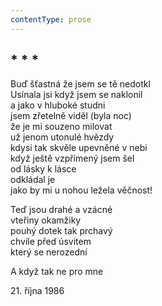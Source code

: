 ```yaml
---
contentType: prose
---
```


## \* \* \*

Buď šťastná že jsem se tě nedotkl  
Usínala jsi když jsem se naklonil  
a jako v hluboké studni  
jsem zřetelně viděl (byla noc)  
že je mi souzeno milovat  
už jenom utonulé hvězdy  
kdysi tak skvěle upevněné v nebi  
když ještě vzpřímený jsem šel  
od lásky k lásce  
odkládal je  
jako by mi u nohou ležela věčnost!

Teď jsou drahé a vzácné  
vteřiny okamžiky  
pouhý dotek tak prchavý  
chvíle před úsvitem  
který se nerozední

A když tak ne pro mne

21\. října 1986
